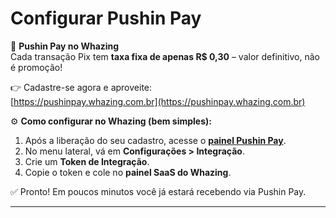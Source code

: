 # Configurar Pushin Pay

💸 **Pushin Pay no Whazing**\
Cada transação Pix tem **taxa fixa de apenas R$ 0,30** – valor definitivo, não é promoção!

👉 Cadastre-se agora e aproveite:\
[https://pushinpay.whazing.com.br](https://pushinpay.whazing.com.br)

⚙️ **Como configurar no Whazing (bem simples):**

1. Após a liberação do seu cadastro, acesse o [**painel Pushin Pay**](https://pushinpay.whazing.com.br/).
2. No menu lateral, vá em **Configurações > Integração**.
3. Crie um **Token de Integração**.
4. Copie o token e cole no **painel SaaS do Whazing**.

✅ Pronto! Em poucos minutos você já estará recebendo via Pushin Pay.

***
